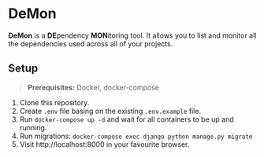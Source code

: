 # DeMon

**DeMon** is a **DE**pendency **MON**itoring tool. It allows you to list and monitor all
the dependencies used across all of your projects. 

## Setup

> **Prerequisites:** Docker, docker-compose

1. Clone this repository.
1. Create `.env` file basing on the existing `.env.example` file.
1. Run `docker-compose up -d` and wait for all containers to be up and running.
1. Run migrations: `docker-compose exec django python manage.py migrate`
1. Visit http://localhost:8000 in your favourite browser.